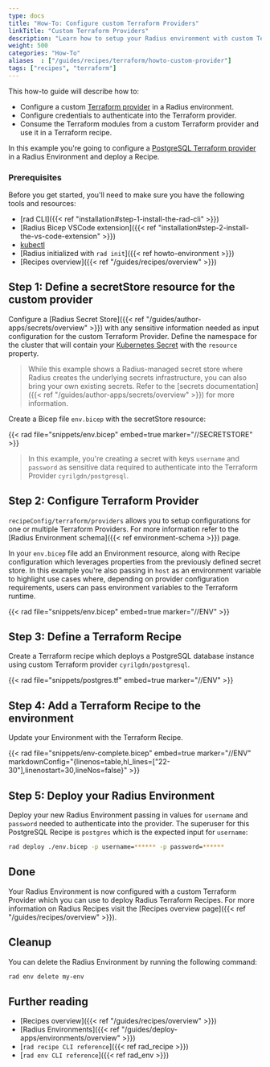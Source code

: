 ```yaml
---
type: docs
title: "How-To: Configure custom Terraform Providers"
linkTitle: "Custom Terraform Providers"
description: "Learn how to setup your Radius environment with custom Terraform Providers and deploy Recipes."
weight: 500
categories: "How-To"
aliases  : ["/guides/recipes/terraform/howto-custom-provider"]
tags: ["recipes", "terraform"]
---
```


This how-to guide will describe how to:

- Configure a custom [Terraform provider](https://registry.terraform.io/browse/providers) in a Radius environment.
- Configure credentials to authenticate into the Terraform provider.
- Consume the Terraform modules from a custom Terraform provider and use it in a Terraform recipe.

In this example you're going to configure a [PostgreSQL Terraform provider](https://registry.terraform.io/providers/cyrilgdn/postgresql/latest/docs) in a Radius Environment and deploy a Recipe.

### Prerequisites

Before you get started, you'll need to make sure you have the following tools and resources:

- [rad CLI]({{< ref "installation#step-1-install-the-rad-cli" >}})
- [Radius Bicep VSCode extension]({{< ref "installation#step-2-install-the-vs-code-extension" >}})
- [kubectl](https://kubernetes.io/docs/tasks/tools/install-kubectl/)
- [Radius initialized with `rad init`]({{< ref howto-environment >}})
- [Recipes overview]({{< ref "/guides/recipes/overview" >}})

## Step 1: Define a secretStore resource for the custom provider

Configure a [Radius Secret Store]({{< ref "/guides/author-apps/secrets/overview" >}}) with any sensitive information needed as input configuration for the custom Terraform Provider. Define the namespace for the cluster that will contain your [Kubernetes Secret](https://kubernetes.io/docs/concepts/configuration/secret/) with the `resource` property. 

> While this example shows a Radius-managed secret store where Radius creates the underlying secrets infrastructure, you can also bring your own existing secrets. Refer to the [secrets documentation]({{< ref "/guides/author-apps/secrets/overview" >}}) for more information.

Create a Bicep file `env.bicep` with the secretStore resource:

{{< rad file="snippets/env.bicep" embed=true marker="//SECRETSTORE" >}}

> In this example, you're creating a secret with keys `username` and `password` as sensitive data required to authenticate into the Terraform Provider `cyrilgdn/postgresql`.

## Step 2: Configure Terraform Provider

`recipeConfig/terraform/providers` allows you to setup configurations for one or multiple Terraform Providers. For more information refer to the [Radius Environment schema]({{< ref environment-schema >}}) page.

In your `env.bicep` file add an Environment resource, along with Recipe configuration which leverages properties from the previously defined secret store. In this example you're also passing in `host` as an environment variable to highlight use cases where, depending on provider configuration requirements, users can pass environment variables to the Terraform runtime.

{{< rad file="snippets/env.bicep" embed=true marker="//ENV" >}}

## Step 3: Define a Terraform Recipe

Create a Terraform recipe which deploys a PostgreSQL database instance using custom Terraform provider `cyrilgdn/postgresql`.

{{< rad file="snippets/postgres.tf" embed=true marker="//ENV" >}}

## Step 4: Add a Terraform Recipe to the environment

Update your Environment with the Terraform Recipe. 

{{< rad file="snippets/env-complete.bicep" embed=true marker="//ENV" markdownConfig="{linenos=table,hl_lines=[\"22-30\"],linenostart=30,lineNos=false}" >}}

## Step 5: Deploy your Radius Environment

Deploy your new Radius Environment passing in values for `username` and `password` needed to authenticate into the provider. The superuser for this PostgreSQL Recipe is `postgres` which is the expected input for `username`:

```bash
rad deploy ./env.bicep -p username=****** -p password=******
```

## Done

Your Radius Environment is now configured with a custom Terraform Provider which you can use to deploy Radius Terraform Recipes. For more information on Radius Recipes visit the [Recipes overview page]({{< ref "/guides/recipes/overview" >}}).

## Cleanup

You can delete the Radius Environment by running the following command:

```bash
rad env delete my-env
```

## Further reading

- [Recipes overview]({{< ref "/guides/recipes/overview" >}})
- [Radius Environments]({{< ref "/guides/deploy-apps/environments/overview" >}})
- [`rad recipe CLI reference`]({{< ref rad_recipe >}})
- [`rad env CLI reference`]({{< ref rad_env >}})